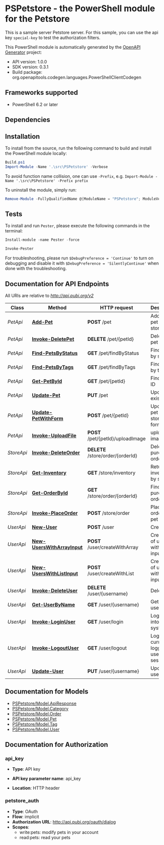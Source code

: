 # PSPetstore - the PowerShell module for the Petstore

This is a sample server Petstore server. For this sample, you can use the api key `special-key` to test the authorization filters.

This PowerShell module is automatically generated by the [OpenAPI Generator](https://openapi-generator.tech) project:

- API version: 1.0.0
- SDK version: 0.3.1
- Build package: org.openapitools.codegen.languages.PowerShellClientCodegen

<a name="frameworks-supported"></a>
## Frameworks supported
- PowerShell 6.2 or later

<a name="dependencies"></a>
## Dependencies

<a name="installation"></a>
## Installation


To install from the source, run the following command to build and install the PowerShell module locally:
```powershell
Build.ps1
Import-Module -Name '.\src\PSPetstore' -Verbose
```

To avoid function name collision, one can use `-Prefix`, e.g. `Import-Module -Name '.\src\PSPetstore' -Prefix prefix`

To uninstall the module, simply run:
```powershell
Remove-Module -FullyQualifiedName @{ModuleName = "PSPetstore"; ModuleVersion = "0.3.1"}
```

<a name="tests"></a>
## Tests

To install and run `Pester`, please execute the following commands in the terminal:

```powershell
Install-module -name Pester -force

Invoke-Pester
```

For troubleshooting, please run `$DebugPreference = 'Continue'` to turn on debugging and disable it with `$DebugPreference = 'SilentlyContinue'` when done with the troubleshooting.

## Documentation for API Endpoints

All URIs are relative to *http://api.pubi.org/v2*

Class | Method | HTTP request | Description
------------ | ------------- | ------------- | -------------
*PetApi* | [**Add-Pet**](docs/PetApi.md#Add-Pet) | **POST** /pet | Add a new pet to the store
*PetApi* | [**Invoke-DeletePet**](docs/PetApi.md#Invoke-DeletePet) | **DELETE** /pet/{petId} | Deletes a pet
*PetApi* | [**Find-PetsByStatus**](docs/PetApi.md#Find-PetsByStatus) | **GET** /pet/findByStatus | Finds Pets by status
*PetApi* | [**Find-PetsByTags**](docs/PetApi.md#Find-PetsByTags) | **GET** /pet/findByTags | Finds Pets by tags
*PetApi* | [**Get-PetById**](docs/PetApi.md#Get-PetById) | **GET** /pet/{petId} | Find pet by ID
*PetApi* | [**Update-Pet**](docs/PetApi.md#Update-Pet) | **PUT** /pet | Update an existing pet
*PetApi* | [**Update-PetWithForm**](docs/PetApi.md#Update-PetWithForm) | **POST** /pet/{petId} | Updates a pet in the store with form data
*PetApi* | [**Invoke-UploadFile**](docs/PetApi.md#Invoke-UploadFile) | **POST** /pet/{petId}/uploadImage | uploads an image
*StoreApi* | [**Invoke-DeleteOrder**](docs/StoreApi.md#Invoke-DeleteOrder) | **DELETE** /store/order/{orderId} | Delete purchase order by ID
*StoreApi* | [**Get-Inventory**](docs/StoreApi.md#Get-Inventory) | **GET** /store/inventory | Returns pet inventories by status
*StoreApi* | [**Get-OrderById**](docs/StoreApi.md#Get-OrderById) | **GET** /store/order/{orderId} | Find purchase order by ID
*StoreApi* | [**Invoke-PlaceOrder**](docs/StoreApi.md#Invoke-PlaceOrder) | **POST** /store/order | Place an order for a pet
*UserApi* | [**New-User**](docs/UserApi.md#New-User) | **POST** /user | Create user
*UserApi* | [**New-UsersWithArrayInput**](docs/UserApi.md#New-UsersWithArrayInput) | **POST** /user/createWithArray | Creates list of users with given input array
*UserApi* | [**New-UsersWithListInput**](docs/UserApi.md#New-UsersWithListInput) | **POST** /user/createWithList | Creates list of users with given input array
*UserApi* | [**Invoke-DeleteUser**](docs/UserApi.md#Invoke-DeleteUser) | **DELETE** /user/{username} | Delete user
*UserApi* | [**Get-UserByName**](docs/UserApi.md#Get-UserByName) | **GET** /user/{username} | Get user by user name
*UserApi* | [**Invoke-LoginUser**](docs/UserApi.md#Invoke-LoginUser) | **GET** /user/login | Logs user into the system
*UserApi* | [**Invoke-LogoutUser**](docs/UserApi.md#Invoke-LogoutUser) | **GET** /user/logout | Logs out current logged in user session
*UserApi* | [**Update-User**](docs/UserApi.md#Update-User) | **PUT** /user/{username} | Updated user


## Documentation for Models

 - [PSPetstore/Model.ApiResponse](docs/ApiResponse.md)
 - [PSPetstore/Model.Category](docs/Category.md)
 - [PSPetstore/Model.Order](docs/Order.md)
 - [PSPetstore/Model.Pet](docs/Pet.md)
 - [PSPetstore/Model.Tag](docs/Tag.md)
 - [PSPetstore/Model.User](docs/User.md)


## Documentation for Authorization


### api_key

- **Type**: API key

- **API key parameter name**: api_key
- **Location**: HTTP header


### petstore_auth


- **Type**: OAuth
- **Flow**: implicit
- **Authorization URL**: http://api.pubi.org/oauth/dialog
- **Scopes**: 
  - write:pets: modify pets in your account
  - read:pets: read your pets

